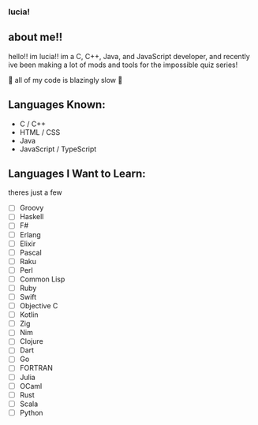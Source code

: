 ### lucia!

## about me!!
hello!! im lucia!! im a C, C++, Java, and JavaScript developer, and recently ive been making a lot of mods and tools for the impossible quiz series!

🚀 all of my code is blazingly slow 🚀

## Languages Known:
- C / C++
- HTML / CSS
- Java
- JavaScript / TypeScript

## Languages I Want to Learn:
theres just a few
- [ ] Groovy
- [ ] Haskell
- [ ] F#
- [ ] Erlang
- [ ] Elixir
- [ ] Pascal
- [ ] Raku
- [ ] Perl
- [ ] Common Lisp
- [ ] Ruby
- [ ] Swift
- [ ] Objective C
- [ ] Kotlin
- [ ] Zig
- [ ] Nim
- [ ] Clojure
- [ ] Dart
- [ ] Go
- [ ] FORTRAN
- [ ] Julia
- [ ] OCaml
- [ ] Rust
- [ ] Scala
- [ ] Python
